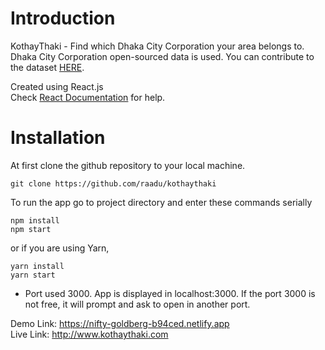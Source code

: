 # Introduction
KothayThaki - Find which Dhaka City Corporation your area belongs to.<br/>
Dhaka City Corporation open-sourced data is used. You can contribute to the dataset [HERE](https://github.com/raadu/dhaka-city-corporation-data).<br/>

Created using React.js <br/>
Check [React Documentation](https://reactjs.org/docs/getting-started.html) for help.

# Installation 
At first clone the github repository to your local machine. 
```
git clone https://github.com/raadu/kothaythaki
```

To run the app go to project directory and enter these commands serially
```
npm install
npm start
```
or if you are using Yarn,

```
yarn install
yarn start
```

* Port used 3000. App is displayed in localhost:3000. If the port 3000 is not free, it will prompt and ask to open in another port.

Demo Link: https://nifty-goldberg-b94ced.netlify.app <br/>
Live Link: http://www.kothaythaki.com

